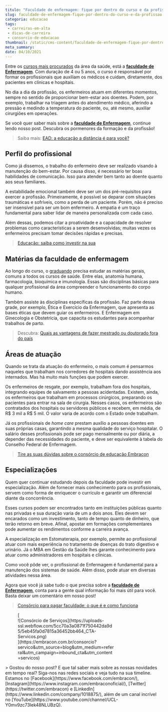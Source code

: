 ```yaml
---
titulo: "Faculdade de enfermagem: fique por dentro do curso e da profissão"
slug: faculdade-de-enfermagem-fique-por-dentro-do-curso-e-da-profissao
categoria: educacao
tags:
 - carreiras-em-alta
 - dicas-de-carreira
 - consorcio-de-educacao
thumbnail: /static/cms-content/faculdade-de-enfermagem-fique-por-dentro-do-curso-e-da-profissao.jpg
meta_summary: 
date: 04/10/2021
---
```

Entre os [cursos mais procurados](https://www.embracon.com.br/blog/pensando-em-fazer-uma-pos-graduacao-aqui-estao-5-motivos-para-incentiva-lo) da área da saúde, está a [**faculdade de Enfermagem**](https://www.embracon.com.br/blog/conheca-4-formas-de-pagar-a-faculdade). Com duração de 4 ou 5 anos, o curso é responsável por formar os profissionais que auxiliam os médicos e cuidam, diretamente, dos pacientes em clínicas e hospitais.

No dia a dia da profissão, os enfermeiros atuam em diferentes momentos, sempre no sentido de proporcionar bem-estar aos doentes. Podem, por exemplo, trabalhar na triagem antes do atendimento médico, aferindo a pressão e medindo a temperatura do paciente, ou, até mesmo, auxiliar cirurgiões em operações.

Se você quer saber mais sobre a [**faculdade de Enfermagem**](https://www.embracon.com.br/blog/consorcio-embracon-para-pagar-faculdade), continue lendo nosso post. Descubra os pormenores da formação e da profissão!

> Saiba mais: [EAD: a educação a distância é para você?](https://www.embracon.com.br/blog/ead-a-educacao-a-distancia-e-para-voce)

Perfil do profissional
----------------------

Como já dissemos, o trabalho do enfermeiro deve ser realizado visando à manutenção do bem-estar. Por causa disso, é necessário ter boas habilidades de comunicação. Isso para atender bem tanto ao doente quanto aos seus familiares.

A estabilidade emocional também deve ser um dos pré-requisitos para exercer a profissão. Primeiramente, é possível se deparar com situações traumáticas e sofríveis, como a perda de um paciente. Porém, não é preciso ser insensível para ser um bom enfermeiro. A empatia é um traço fundamental para saber lidar de maneira personalizada com cada caso.

Além dessas, podemos citar a proatividade e a capacidade de resolver problemas como características a serem desenvolvidas; muitas vezes os enfermeiros precisam tomar decisões rápidas e precisas.

> [Educação: saiba como investir na sua](https://www.embracon.com.br/blog/educacao-saiba-como-investir-na-sua)

Matérias da faculdade de enfermagem
-----------------------------------

Ao longo do curso, o [graduando](https://www.embracon.com.br/blog/segunda-graduacao-ou-pos-graduacao-qual-e-a-melhor-opcao) precisa estudar as matérias gerais, comuns a todos os cursos de saúde. Entre elas, anatomia humana, farmacologia, bioquímica e imunologia. Essas são disciplinas básicas para qualquer profissional da área compreender o funcionamento do corpo humano.

Também assiste às disciplinas específicas da profissão. Faz parte dessa grade, por exemplo, Ética e Exercício da Enfermagem, que apresenta as bases éticas que devem guiar os enfermeiros. E Enfermagem em Ginecologia e Obstetrícia, que capacita os estudantes para acompanhar trabalhos de parto.

> Descubra: [Quais as vantagens de fazer mestrado ou doutorado fora do país](https://www.embracon.com.br/blog/quais-as-vantagens-de-fazer-mestrado-ou-doutorado-fora-do-pais)

Áreas de atuação
----------------

Quando se trata da atuação do enfermeiro, o mais comum é pensarmos naqueles que trabalham nos corredores de hospitais dando assistência aos internados. Mas há muito mais funções que podem exercer.

Os enfermeiros de resgate, por exemplo, trabalham fora dos hospitais, integrando equipes de salvamento a pessoas acidentadas. Existem, ainda, os enfermeiros que trabalham em processos cirúrgicos, preparando os pacientes para entrar na sala de cirurgia. Nesses casos, os enfermeiros são contratados dos hospitais ou servidores públicos e recebem, em média, de R$ 3 mil a R$ 5 mil. O valor varia de acordo com o Estado onde trabalham.

Já os profissionais de *home care* prestam auxílio a pessoas doentes em suas próprias casas, garantindo a mesma qualidade do serviço hospitalar. O salário desses profissionais pode ser pago mensalmente ou por diária, a depender das necessidades do paciente, e deve ser equivalente à tabela do Conselho Federal de Enfermagem.

> [Tire as suas dúvidas sobre o consórcio de educação Embracon](https://www.embracon.com.br/blog/tire-as-suas-duvidas-sobre-o-consorcio-de-educacao-embracon)

Especializações
---------------

Quem quer continuar estudando depois da faculdade pode investir em especialização. Além de fornecer mais conhecimento para os profissionais, servem como forma de enriquecer o currículo e garantir um diferencial diante da concorrência.

Esses cursos podem ser encontrados tanto em instituições públicas quanto nas privadas e sua duração varia de um a dois anos. Eles devem ser encarados como um investimento, tanto de tempo quanto de dinheiro, que terão retorno em breve. Afinal, apostar em formações complementares pode aumentar os rendimentos conforme a carreira avança.

A especialização em Estomaterapia, por exemplo, permite ao profissional atuar com mais experiência no tratamento de doenças do trato digestivo e urinário. Já o MBA em Gestão da Saúde lhes garante conhecimento para atuar como administradores em hospitais e clínicas.

Como você pôde ver, o profissional de Enfermagem é fundamental para a manutenção dos sistemas de saúde. Além disso, pode atuar em diversas atividades nessa área.

Agora que você já sabe tudo o que precisa sobre a [**faculdade de Enfermagem**](https://www.embracon.com.br/blog/como-funciona-o-consorcio-embracon-para-pagar-faculdade), conta para a gente qual informação foi mais útil para você. Basta deixar um comentário em nosso post!

> [Consórcio para pagar faculdade: o que é e como funciona](https://www.embracon.com.br/blog/consorcio-embracon-para-pagar-faculdade)‍

<figure class="w-richtext-figure-type-image w-richtext-align-center" style="max-width:310px">[<div>![Consórcio de Serviços](https://uploads-ssl.webflow.com/5cc70a3a0871f750442da9d5/5eb45fa0d7815a36452bb464_CTA-Servicos.png)</div>](https://embracon.com.br/consorcio?servico&utm_source=blog&utm_medium=referral&utm_campaign=inbound_cta&utm_content=servicos)</figure>> Gostou do nosso post? E que tal saber mais sobre as nossas novidades em tempo real? Siga-nos nas redes sociais e veja tudo na sua timeline. Estamos no [Facebook](https://www.facebook.com/embracon/), [Instagram](https://www.instagram.com/embraconoficial/), [Twitter](https://twitter.com/embracon) e [LinkedIn](https://www.linkedin.com/company/1018875/), além de um canal incrível no [YouTube](https://www.youtube.com/channel/UCL-Y0mv9zc73Iek48NLUBzQ).
